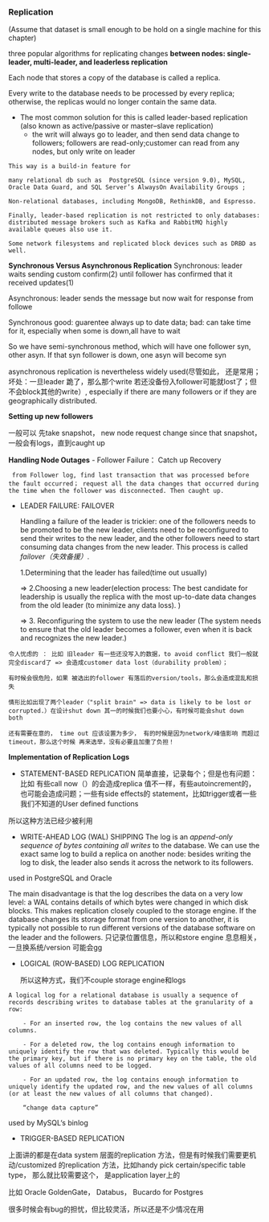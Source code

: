 ### Replication

(Assume that dataset is small enough to be hold on a single machine for this chapter)

three popular algorithms for replicating changes **between nodes: single-leader, multi-leader, and leaderless replication**

Each node that stores a copy of the database is called a replica.

Every write to the database needs to be processed by every replica; otherwise, the replicas would no longer contain the same data. 

- The most common solution for this is called leader-based replication (also known as active/passive or master–slave replication)
    - the writ will always go to leader, and then send data change to followers; followers are read-only;customer can read from any nodes, but only write on leader
 
```
This way is a build-in feature for 

many relational db such as  PostgreSQL (since version 9.0), MySQL, Oracle Data Guard, and SQL Server’s AlwaysOn Availability Groups ;

Non-relational databases, including MongoDB, RethinkDB, and Espresso. 

Finally, leader-based replication is not restricted to only databases: distributed message brokers such as Kafka and RabbitMQ highly available queues also use it. 

Some network filesystems and replicated block devices such as DRBD as well.
```

**Synchronous Versus Asynchronous Replication**
Synchronous: leader waits sending custom confirm(2) until follower has confirmed that it received updates(1)

Asynchronous: leader sends the message but now wait for response from followe

Synchronous good: guarentee always up to date data; bad: can take time for it, especially when some is down,all have to wait

So we have semi-synchronous method, which will have one follower syn, other asyn. If that syn follower is down, one asyn will become syn

asynchronous replication is nevertheless widely used(尽管如此， 还是常用； 坏处：一旦leader 跪了，那么那个write 若还没备份入follower可能就lost了；但不会block其他的write）, especially if there are many followers or if they are geographically distributed. 


**Setting up new followers**

一般可以 先take snapshot， new node request change since that snapshot，一般会有logs，直到caught up

**Handling Node Outages**
    - Follower Failure： Catch up Recovery
    
     from Follower log, find last transaction that was processed before the fault occurred； request all the data changes that occurred during the time when the follower was disconnected. Then caught up.
      
   - LEADER FAILURE: FAILOVER
   
     Handling a failure of the leader is trickier: one of the followers needs to be promoted to be the new leader, clients need to be reconfigured to send their writes to the new leader, and the other followers need to start consuming data changes from the new leader. This process is called *failover（失效备援）*.
     
     1.Determining that the leader has failed(time out usually) 
     
     => 2.Choosing a new leader(election process: The best candidate for leadership is usually the replica with the most up-to-date data changes from the old leader (to minimize any data loss). ) 
     
     => 3. Reconfiguring the system to use the new leader (The system needs to ensure that the old leader becomes a follower, even when it is back and recognizes the new leader.)

    令人忧虑的 ： 比如 旧leader 有一些还没写入的数据，to avoid conflict 我们一般就完全discard了 => 会造成customer data lost（durability problem）；
    
    有时候会很危险，如果 被选出的follower 有落后的version/tools，那么会造成混乱和损失
    
    情形比如出现了两个leader（"split brain" => data is likely to be lost or corrupted.）在设计shut down 其一的时候我们也要小心，有时候可能会shut down both
    
    还有需要在意的， time out 应该设置为多少， 有的时候是因为network/峰值影响 而超过timeout，那么这个时候 再来选举，没有必要且加重了负担！
    


**Implementation of Replication Logs**
   - STATEMENT-BASED REPLICATION
   简单直接，记录每个；但是也有问题： 比如 有些call now（）的会造成replica 值不一样，有些autoincrement的，也可能会造成问题；一些有side effects的 statement，比如trigger或者一些我们不知道的User defined functions
   
   所以这种方法已经少被利用
   
   - WRITE-AHEAD LOG (WAL) SHIPPING
   The log is an *append-only sequence of bytes containing all writes* to the database. We can use the exact same log to build a replica on another node: besides writing the log to disk, the leader also sends it across the network to its followers. 
   
   used in PostgreSQL and Oracle
   
   The main disadvantage is that the log describes the data on a very low level: a WAL contains details of which bytes were changed in which disk blocks. This makes replication closely coupled to the storage engine. If the database changes its storage format from one version to another, it is typically not possible to run different versions of the database software on the leader and the followers. 只记录位置信息，所以和store engine 息息相关，一旦换系统/version 可能会gg
   
   - LOGICAL (ROW-BASED) LOG REPLICATION
   
     所以这种方式，我们不couple storage engine和logs
    
    A logical log for a relational database is usually a sequence of records describing writes to database tables at the granularity of a row:

        - For an inserted row, the log contains the new values of all columns.

        - For a deleted row, the log contains enough information to uniquely identify the row that was deleted. Typically this would be the primary key, but if there is no primary key on the table, the old values of all columns need to be logged.

        - For an updated row, the log contains enough information to uniquely identify the updated row, and the new values of all columns (or at least the new values of all columns that changed).
        
        “change data capture”
   used by MySQL‘s binlog
   
  - TRIGGER-BASED REPLICATION

  上面讲的都是在data system 层面的replication 方法，但是有时候我们需要更机动/customized 的replication 方法，比如handy pick certain/specific table type， 那么就比较需要这个，
  是application layer上的
  
  比如 Oracle GoldenGate， Databus， Bucardo for Postgres
  
  很多时候会有bug的担忧，但比较灵活，所以还是不少情况在用
  
  
  
   


